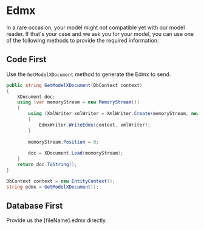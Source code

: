# Edmx

In a rare occasion, your model might not compatible yet with our model reader. If that's your case and we ask you for your model, you can use one of the following methods to provide the required information:

## Code First
Use the `GetModelXDocument` method to generate the Edmx to send.


```csharp
public string GetModelXDocument(DbContext context)
{
    XDocument doc;
    using (var memoryStream = new MemoryStream())
    {
        using (XmlWriter xmlWriter = XmlWriter.Create(memoryStream, new XmlWriterSettings { Indent = true }))
        {
            EdmxWriter.WriteEdmx(context, xmlWriter);
        }
 
        memoryStream.Position = 0;
 
        doc = XDocument.Load(memoryStream);
    }
    return doc.ToString();
}

DbContext context = new EntityContext();
string edmx = GetModelXDocument();
```


## Database First
Provide us the [fileName].edmx directly.

